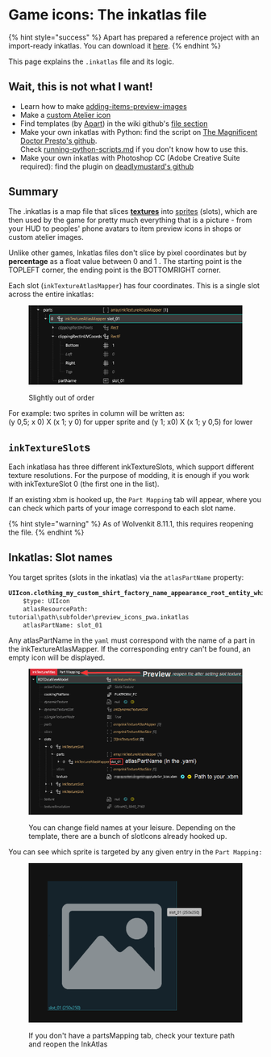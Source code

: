 # Game icons: The inkatlas file

{% hint style="success" %}
Apart has prepared a reference project with an import-ready inkatlas. You can download it [here](https://mega.nz/file/vUUDEQxS#w66XKJ7acIsnXuJcOBEwPPDcm4GFtSa06MzZccAaX8Y).
{% endhint %}

This page explains the `.inkatlas` file and its logic.

## Wait, this is not what I want!

* Learn how to make [adding-items-preview-images](../../modding-guides/custom-icons-and-ui/adding-items-preview-images/ "mention")&#x20;
* Make a [custom Atelier icon](../../modding-guides/items-equipment/adding-new-items/adding-items-atelier-integration.md#generating-an-icon)
* Find templates (by [Apart](https://app.gitbook.com/u/M4VsHKJyn3PakV5tOmAF87H61wh2 "mention")) in the wiki github's [file section](https://github.com/CDPR-Modding-Documentation/Cyberpunk-Modding-Docs/tree/main/_resources_and_assets/icons)
* Make your own inkatlas with Python: find the script on [The Magnificent Doctor Presto's github](https://github.com/DoctorPresto/Cyberpunk-Helper-Scripts/blob/main/generate_inkatlas.py). \
  Check [running-python-scripts.md](../../for-mod-creators/modding-guides/everything-else/running-python-scripts.md "mention") if you don't know how to use this.
* Make your own inkatlas with Photoshop CC (Adobe Creative Suite required): find the plugin on [deadlymustard's github](https://github.com/deadlymustard/inkatlas-utils)

## Summary

The .inkatlas is a map file that slices [**textures**](../materials/textures/) into [sprites](https://stackoverflow.com/a/34575810) (slots), which are then used by the game for pretty much everything that is a picture - from your HUD to peoples' phone avatars to item preview icons in shops or custom atelier images.&#x20;

Unlike other games, Inkatlas files don't slice by pixel coordinates but by **percentage** as a float value between 0 and 1 . The starting point is the TOPLEFT corner, the ending point is the BOTTOMRIGHT corner.&#x20;

Each slot (`inkTextureAtlasMapper`) has four coordinates. This is a single slot across the entire inkatlas:

<figure><img src="../../.gitbook/assets/inkatlas_coordinates.png" alt=""><figcaption><p>Slightly out of order</p></figcaption></figure>

For example: two sprites in column will be written as:\
(y 0,5; x 0) X (x 1; y 0) for upper sprite and (y 1; x0) X (x 1; y 0,5) for lower

## `inkTextureSlot`s

Each inkatlasa has three different inkTextureSlots, which support different texture resolutions. For the purpose of modding, it is enough if you work with inkTextureSlot 0 (the first one in the list).

If an existing xbm is hooked up, the `Part Mapping` tab will appear, where you can check which parts of your image correspond to each slot name.

{% hint style="warning" %}
As of Wolvenkit 8.11.1, this requires reopening the file.
{% endhint %}

## Inkatlas: Slot names

You target sprites (slots in the inkatlas) via the `atlasPartName` property:&#x20;

<pre class="language-yaml"><code class="lang-yaml"><strong>UIIcon.clothing_my_custom_shirt_factory_name_appearance_root_entity_white_red_Female_:
</strong>    $type: UIIcon
    atlasResourcePath: tutorial\path\subfolder\preview_icons_pwa.inkatlas
    atlasPartName: slot_01
</code></pre>

Any atlasPartName in the `yaml` must correspond with the name of a part in the inkTextureAtlasMapper.  If the corresponding entry can't be found, an empty icon will be displayed.

<figure><img src="../../.gitbook/assets/inkatlas_slot_names.png" alt=""><figcaption><p>You can change field names at your leisure. Depending on the template, there are a bunch of slotIcons already hooked up.</p></figcaption></figure>

You can see which sprite is targeted by any given entry in the `Part Mapping:`

<figure><img src="../../.gitbook/assets/inkatlas partsMapping.png" alt=""><figcaption><p>If you don't have a partsMapping tab, check your texture path and reopen the InkAtlas</p></figcaption></figure>

